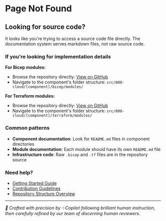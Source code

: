 # Page Not Found

## Looking for source code?

It looks like you're trying to access a source code file directly. The documentation system serves markdown files, not raw source code.

### If you're looking for implementation details

**For Bicep modules:**

- Browse the repository directly: [View on GitHub]({{REPO_URL}})
- Navigate to the component's folder structure: `src/000-cloud/[component]/bicep/modules/`

**For Terraform modules:**

- Browse the repository directly: [View on GitHub]({{REPO_URL}})
- Navigate to the component's folder structure: `src/000-cloud/[component]/terraform/modules/`

### Common patterns

- **Component documentation**: Look for `README.md` files in component directories
- **Module documentation**: Each module should have its own `README.md` file
- **Infrastructure code**: Raw `.bicep` and `.tf` files are in the repository source

### Need help?

- [Getting Started Guide](docs/getting-started/index.md)
- [Contribution Guidelines](docs/contributions.md)
- [Repository Structure Overview](docs/index.md)

---

<!-- markdownlint-disable MD036 -->
*🤖 Crafted with precision by ✨Copilot following brilliant human instruction,
then carefully refined by our team of discerning human reviewers.*
<!-- markdownlint-enable MD036 -->
